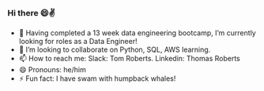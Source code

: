 ### Hi there 😄✌

- 🌱 Having completed a 13 week data engineering bootcamp, I’m currently looking for roles as a Data Engineer!
- 👯 I’m looking to collaborate on Python, SQL, AWS learning.
- 📫 How to reach me: Slack: Tom Roberts. Linkedin: Thomas Roberts
- 😄 Pronouns: he/him
- ⚡ Fun fact: I have swam with humpback whales!
<!--
**tomroberts22/tomroberts22** is a ✨ _special_ ✨ repository because its `README.md` (this file) appears on your GitHub profile.
-->
